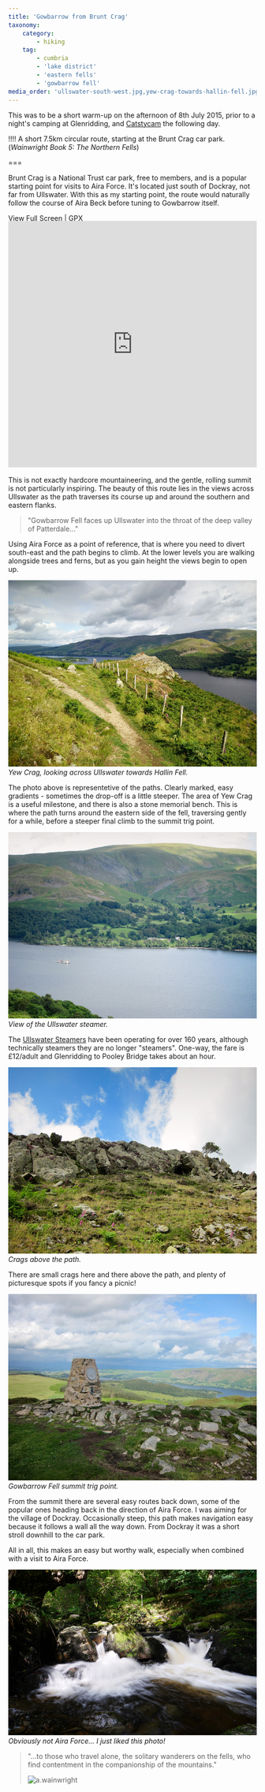 ```yaml
---
title: 'Gowbarrow from Brunt Crag'
taxonomy:
    category:
        - hiking
    tag:
        - cumbria
        - 'lake district'
        - 'eastern fells'
        - 'gowbarrow fell'
media_order: 'ullswater-south-west.jpg,yew-crag-towards-hallin-fell.jpg,craggy-outcrop-gowbarrow.jpg,gowbarrow-summit.jpg,ullswater-steamer.jpg,aira-beck.jpg'
---
```


This was to be a short warm-up on the afternoon of 8th July 2015, prior to a night's camping at Glenridding, and [Catstycam](/blog/catstycam-to-sheffield-pike) the following day.

!!!! A short 7.5km circular route, starting at the Brunt Crag car park. (_Wainwright Book 5: The Northern Fells_)

===

Brunt Crag is a National Trust car park, free to members, and is a popular starting point for visits to Aira Force. It's located just south of Dockray, not far from Ullswater. With this as my starting point, the route would naturally follow the course of Aira Beck before tuning to Gowbarrow itself.

[View Full Screen](https://map.mootparadox.com/full/gowbarrow) | [GPX](https://map.mootparadox.com/gpx/gowbarrow)  
<p><iframe src="https://map.mootparadox.com/embed/gowbarrow" height="500" width="100%" style="border:none; margin-top:-1.2em;"></iframe></p>

This is not exactly hardcore mountaineering, and the gentle, rolling summit is not particularly inspiring. The beauty of this route lies in the views across Ullswater as the path traverses its course up and around the southern and eastern flanks.

> "Gowbarrow Fell faces up Ullswater into the throat of the deep valley of Patterdale..."

Using Aira Force as a point of reference, that is where you need to divert south-east and the path begins to climb. At the lower levels you are walking alongside trees and ferns, but as you gain height the views begin to open up.

![yew-crag-towards-hallin-fell](yew-crag-towards-hallin-fell.jpg "yew-crag-towards-hallin-fell")
*Yew Crag, looking across Ullswater towards Hallin Fell.*

The photo above is representetive of the paths. Clearly marked, easy gradients - sometimes the drop-off is a little steeper. The area of Yew Crag is a useful milestone, and there is also a stone memorial bench. This is where the path turns around the eastern side of the fell, traversing gently for a while, before a steeper final climb to the summit trig point.

![ullswater-steamer](ullswater-steamer.jpg "ullswater-steamer")
*View of the Ullswater steamer.*

The [Ullswater Steamers](https://www.ullswater-steamers.co.uk/) have been operating for over 160 years, although technically steamers they are no longer "steamers". One-way, the fare is £12/adult and Glenridding to Pooley Bridge takes about an hour.

![craggy-outcrop-gowbarrow](craggy-outcrop-gowbarrow.jpg "craggy-outcrop-gowbarrow")
*Crags above the path.*

There are small crags here and there above the path, and plenty of picturesque spots if you fancy a picnic!

![gowbarrow-summit](gowbarrow-summit.jpg "gowbarrow-summit")
*Gowbarrow Fell summit trig point.*

From the summit there are several easy routes back down, some of the popular ones heading back in the direction of Aira Force. I was aiming for the village of Dockray. Occasionally steep, this path makes navigation easy because it follows a wall all the way down. From Dockray it was a short stroll downhill to the car park.

All in all, this makes an easy but worthy walk, especially when combined with a visit to Aira Force.

![aira-beck](aira-beck.jpg "aira-beck")
*Obviously not Aira Force... I just liked this photo!*

> "...to those who travel alone, the solitary wanderers on the fells, who find contentment in the companionship of the mountains."
> 
> ![a.wainwright](/user/images/aw-sig.png)